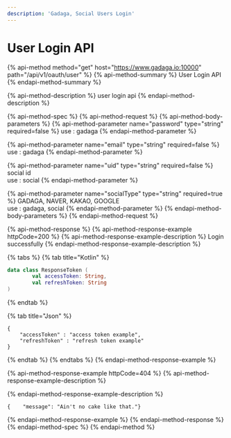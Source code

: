 ```yaml
---
description: 'Gadaga, Social Users Login'
---
```


# User Login API

{% api-method method="get" host="https://www.gadaga.io:10000" path="/api/v1/oauth/user" %}
{% api-method-summary %}
User Login API
{% endapi-method-summary %}

{% api-method-description %}
user login api
{% endapi-method-description %}

{% api-method-spec %}
{% api-method-request %}
{% api-method-body-parameters %}
{% api-method-parameter name="password" type="string" required=false %}
use : gadaga
{% endapi-method-parameter %}

{% api-method-parameter name="email" type="string" required=false %}
use : gadaga
{% endapi-method-parameter %}

{% api-method-parameter name="uid" type="string" required=false %}
social id  
use : social
{% endapi-method-parameter %}

{% api-method-parameter name="socialType" type="string" required=true %}
GADAGA, NAVER, KAKAO, GOOGLE  
use : gadaga, social
{% endapi-method-parameter %}
{% endapi-method-body-parameters %}
{% endapi-method-request %}

{% api-method-response %}
{% api-method-response-example httpCode=200 %}
{% api-method-response-example-description %}
Login successfully
{% endapi-method-response-example-description %}

{% tabs %}
{% tab title="Kotlin" %}
```kotlin
data class ResponseToken (
        val accessToken: String,
        val refreshToken: String
)
```
{% endtab %}

{% tab title="Json" %}
```
{
    "accessToken" : "access token example",
    "refreshToken" : "refresh token example"
}
```
{% endtab %}
{% endtabs %}
{% endapi-method-response-example %}

{% api-method-response-example httpCode=404 %}
{% api-method-response-example-description %}

{% endapi-method-response-example-description %}

```
{    "message": "Ain't no cake like that."}
```
{% endapi-method-response-example %}
{% endapi-method-response %}
{% endapi-method-spec %}
{% endapi-method %}



